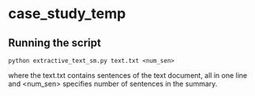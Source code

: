 # case_study_temp


## Running the script
```
python extractive_text_sm.py text.txt <num_sen>
```

where the text.txt contains sentences of the text document, all in one line and <num_sen> specifies number of sentences in the summary.
